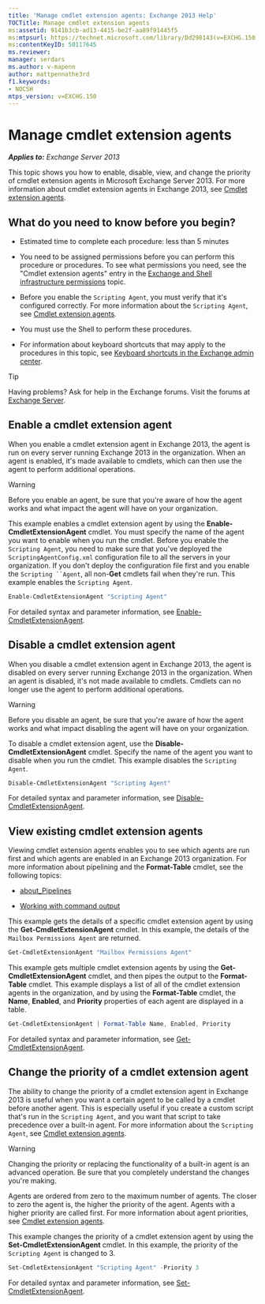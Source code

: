 ```yaml
---
title: 'Manage cmdlet extension agents: Exchange 2013 Help'
TOCTitle: Manage cmdlet extension agents
ms:assetid: 9141b3cb-ad13-4415-be2f-aa89f91445f5
ms:mtpsurl: https://technet.microsoft.com/library/Dd298143(v=EXCHG.150)
ms:contentKeyID: 50117645
ms.reviewer: 
manager: serdars
ms.author: v-mapenn
author: mattpennathe3rd
f1.keywords:
- NOCSH
mtps_version: v=EXCHG.150
---
```


# Manage cmdlet extension agents

_**Applies to:** Exchange Server 2013_

This topic shows you how to enable, disable, view, and change the priority of cmdlet extension agents in Microsoft Exchange Server 2013. For more information about cmdlet extension agents in Exchange 2013, see [Cmdlet extension agents](cmdlet-extension-agents-exchange-2013-help.md).

## What do you need to know before you begin?

- Estimated time to complete each procedure: less than 5 minutes

- You need to be assigned permissions before you can perform this procedure or procedures. To see what permissions you need, see the "Cmdlet extension agents" entry in the [Exchange and Shell infrastructure permissions](exchange-and-shell-infrastructure-permissions-exchange-2013-help.md) topic.

- Before you enable the `Scripting Agent`, you must verify that it's configured correctly. For more information about the `Scripting Agent`, see [Cmdlet extension agents](cmdlet-extension-agents-exchange-2013-help.md).

- You must use the Shell to perform these procedures.

- For information about keyboard shortcuts that may apply to the procedures in this topic, see [Keyboard shortcuts in the Exchange admin center](keyboard-shortcuts-in-the-exchange-admin-center-2013-help.md).

> [!TIP]
> Having problems? Ask for help in the Exchange forums. Visit the forums at [Exchange Server](https://go.microsoft.com/fwlink/p/?linkid=60612).

## Enable a cmdlet extension agent

When you enable a cmdlet extension agent in Exchange 2013, the agent is run on every server running Exchange 2013 in the organization. When an agent is enabled, it's made available to cmdlets, which can then use the agent to perform additional operations.

> [!WARNING]
> Before you enable an agent, be sure that you're aware of how the agent works and what impact the agent will have on your organization.

This example enables a cmdlet extension agent by using the **Enable-CmdletExtensionAgent** cmdlet. You must specify the name of the agent you want to enable when you run the cmdlet. Before you enable the `Scripting Agent`, you need to make sure that you've deployed the `ScriptingAgentConfig.xml` configuration file to all the servers in your organization. If you don't deploy the configuration file first and you enable the `Scripting ``Agent`, all non-**Get** cmdlets fail when they're run. This example enables the `Scripting Agent`.

```powershell
Enable-CmdletExtensionAgent "Scripting Agent"
```

For detailed syntax and parameter information, see [Enable-CmdletExtensionAgent](https://technet.microsoft.com/library/dd335192\(v=exchg.150\)).

## Disable a cmdlet extension agent

When you disable a cmdlet extension agent in Exchange 2013, the agent is disabled on every server running Exchange 2013 in the organization. When an agent is disabled, it's not made available to cmdlets. Cmdlets can no longer use the agent to perform additional operations.

> [!WARNING]
> Before you disable an agent, be sure that you're aware of how the agent works and what impact disabling the agent will have on your organization.

To disable a cmdlet extension agent, use the **Disable-CmdletExtensionAgent** cmdlet. Specify the name of the agent you want to disable when you run the cmdlet. This example disables the `Scripting Agent`.

```powershell
Disable-CmdletExtensionAgent "Scripting Agent"
```

For detailed syntax and parameter information, see [Disable-CmdletExtensionAgent](https://technet.microsoft.com/library/dd298132\(v=exchg.150\)).

## View existing cmdlet extension agents

Viewing cmdlet extension agents enables you to see which agents are run first and which agents are enabled in an Exchange 2013 organization. For more information about pipelining and the **Format-Table** cmdlet, see the following topics:

- [about_Pipelines](https://docs.microsoft.com/powershell/module/microsoft.powershell.core/about/about_pipelines)

- [Working with command output](working-with-command-output-exchange-2013-help.md)

This example gets the details of a specific cmdlet extension agent by using the **Get-CmdletExtensionAgent** cmdlet. In this example, the details of the `Mailbox Permissions Agent` are returned.

```powershell
Get-CmdletExtensionAgent "Mailbox Permissions Agent"
```

This example gets multiple cmdlet extension agents by using the **Get-CmdletExtensionAgent** cmdlet, and then pipes the output to the **Format-Table** cmdlet. This example displays a list of all of the cmdlet extension agents in the organization, and by using the **Format-Table** cmdlet, the **Name**, **Enabled**, and **Priority** properties of each agent are displayed in a table.

```powershell
Get-CmdletExtensionAgent | Format-Table Name, Enabled, Priority
```

For detailed syntax and parameter information, see [Get-CmdletExtensionAgent](https://technet.microsoft.com/library/dd297946\(v=exchg.150\)).

## Change the priority of a cmdlet extension agent

The ability to change the priority of a cmdlet extension agent in Exchange 2013 is useful when you want a certain agent to be called by a cmdlet before another agent. This is especially useful if you create a custom script that's run in the `Scripting Agent`, and you want that script to take precedence over a built-in agent. For more information about the `Scripting Agent`, see [Cmdlet extension agents](cmdlet-extension-agents-exchange-2013-help.md).

> [!WARNING]
> Changing the priority or replacing the functionality of a built-in agent is an advanced operation. Be sure that you completely understand the changes you're making.

Agents are ordered from zero to the maximum number of agents. The closer to zero the agent is, the higher the priority of the agent. Agents with a higher priority are called first. For more information about agent priorities, see [Cmdlet extension agents](cmdlet-extension-agents-exchange-2013-help.md).

This example changes the priority of a cmdlet extension agent by using the **Set-CmdletExtensionAgent** cmdlet. In this example, the priority of the `Scripting Agent` is changed to 3.

```powershell
Set-CmdletExtensionAgent "Scripting Agent" -Priority 3
```

For detailed syntax and parameter information, see [Set-CmdletExtensionAgent](https://technet.microsoft.com/library/dd335175\(v=exchg.150\)).
